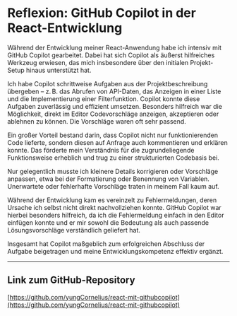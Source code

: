 # Reflexion: GitHub Copilot in der React-Entwicklung

Während der Entwicklung meiner React-Anwendung habe ich intensiv mit GitHub Copilot gearbeitet. Dabei hat sich Copilot als äußerst hilfreiches Werkzeug erwiesen, das mich insbesondere über den initialen Projekt-Setup hinaus unterstützt hat.

Ich habe Copilot schrittweise Aufgaben aus der Projektbeschreibung übergeben – z. B. das Abrufen von API-Daten, das Anzeigen in einer Liste und die Implementierung einer Filterfunktion. Copilot konnte diese Aufgaben zuverlässig und effizient umsetzen. Besonders hilfreich war die Möglichkeit, direkt im Editor Codevorschläge anzeigen, akzeptieren oder ablehnen zu können. Die Vorschläge waren oft sehr passend.

Ein großer Vorteil bestand darin, dass Copilot nicht nur funktionierenden Code lieferte, sondern diesen auf Anfrage auch kommentieren und erklären konnte. Das förderte mein Verständnis für die zugrundeliegende Funktionsweise erheblich und trug zu einer strukturierten Codebasis bei.

Nur gelegentlich musste ich kleinere Details korrigieren oder Vorschläge anpassen, etwa bei der Formatierung oder Benennung von Variablen. Unerwartete oder fehlerhafte Vorschläge traten in meinem Fall kaum auf.

Während der Entwicklung kam es vereinzelt zu Fehlermeldungen, deren Ursache ich selbst nicht direkt nachvollziehen konnte. GitHub Copilot war hierbei besonders hilfreich, da ich die Fehlermeldung einfach in den Editor einfügen konnte und er mir sowohl die Bedeutung als auch passende Lösungsvorschläge verständlich geliefert hat.

Insgesamt hat Copilot maßgeblich zum erfolgreichen Abschluss der Aufgabe beigetragen und meine Entwicklungskompetenz effektiv ergänzt.

---

## Link zum GitHub-Repository

[https://github.com/yungCornelius/react-mit-githubcopilot](https://github.com/yungCornelius/react-mit-githubcopilot)

